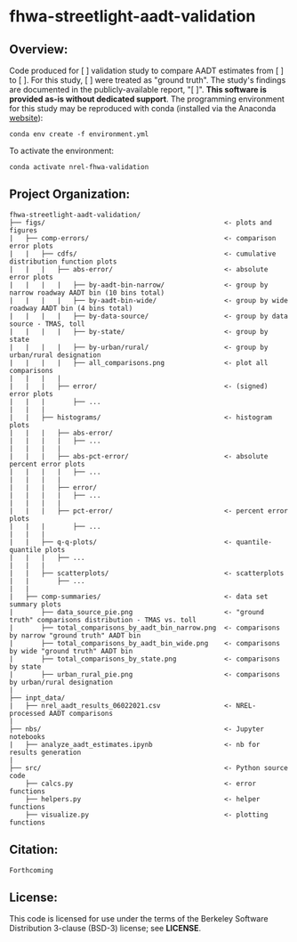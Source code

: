 # fhwa-streetlight-aadt-validation

## Overview:  
Code produced for [     ] validation study to compare AADT estimates from [      ] to [      ]. For this study, [     ] were treated as "ground truth". The study's findings are documented in the publicly-available report, "[    ]". **This software is provided as-is without dedicated support**. The programming environment for this study may be reproduced with conda (installed via the Anaconda [website](https://docs.anaconda.com/anaconda/install/)):

`conda env create -f environment.yml`

To activate the environment:  
  
`conda activate nrel-fhwa-validation`

## Project Organization:  
  
```
fhwa-streetlight-aadt-validation/
├── figs/                                             <- plots and figures
|   ├── comp-errors/                                  <- comparison error plots
|   |   ├── cdfs/                                     <- cumulative distribution function plots
|   |   |   ├── abs-error/                            <- absolute error plots
|   |   |   |   ├── by-aadt-bin-narrow/               <- group by narrow roadway AADT bin (10 bins total)
|   |   |   |   ├── by-aadt-bin-wide/                 <- group by wide roadway AADT bin (4 bins total)
|   |   |   |   ├── by-data-source/                   <- group by data source - TMAS, toll
|   |   |   |   ├── by-state/                         <- group by state
|   |   |   |   ├── by-urban/rural/                   <- group by urban/rural designation
|   |   |   |   ├── all_comparisons.png               <- plot all comparisons
|   |   |   |
|   |   |   ├── error/                                <- (signed) error plots
|   |   |       ├── ...
|   |   |
|   |   ├── histograms/                               <- histogram plots
|   |   |   ├── abs-error/    
|   |   |   |   ├── ...
|   |   |   |
|   |   |   ├── abs-pct-error/                        <- absolute percent error plots  
|   |   |   |   ├── ...
|   |   |   |
|   |   |   ├── error/                     
|   |   |   |   ├── ...
|   |   |   |
|   |   |   ├── pct-error/                            <- percent error plots  
|   |   |       ├── ...
|   |   |
|   |   ├── q-q-plots/                                <- quantile-quantile plots
|   |   |   ├── ...
|   |   |
|   |   ├── scatterplots/                             <- scatterplots
|   |       ├── ...
|   |   
|   ├── comp-summaries/                               <- data set summary plots
|       ├── data_source_pie.png                       <- "ground truth" comparisons distribution - TMAS vs. toll
|       ├── total_comparisons_by_aadt_bin_narrow.png  <- comparisons by narrow "ground truth" AADT bin
|       ├── total_comparisons_by_aadt_bin_wide.png    <- comparisons by wide "ground truth" AADT bin
|       ├── total_comparisons_by_state.png            <- comparisons by state
|       ├── urban_rural_pie.png                       <- comparisons by urban/rural designation
|
├── inpt_data/
|   ├── nrel_aadt_results_06022021.csv                <- NREL-processed AADT comparisons
|
├── nbs/                                              <- Jupyter notebooks
|   ├── analyze_aadt_estimates.ipynb                  <- nb for results generation
|
├── src/                                              <- Python source code
    ├── calcs.py                                      <- error functions
    ├── helpers.py                                    <- helper functions
    ├── visualize.py                                  <- plotting functions
```

## Citation:  
`Forthcoming`  
  
## License:  
This code is licensed for use under the terms of the Berkeley Software Distribution 3-clause (BSD-3) license; see **LICENSE**.
